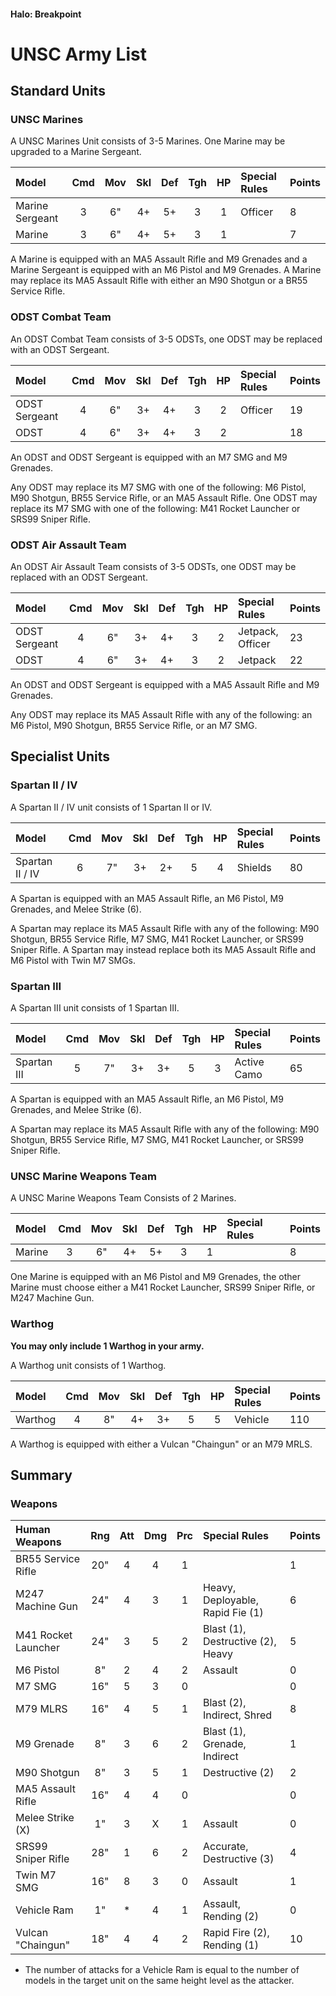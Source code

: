 #### Halo: Breakpoint

# UNSC Army List


## Standard Units


### UNSC Marines

A UNSC Marines Unit consists of 3-5 Marines. One Marine may be upgraded to a Marine Sergeant.

| Model             | Cmd | Mov | Skl | Def | Tgh | HP  | Special Rules     | Points |
| :---------------- | :-: | :-: | :-: | :-: | :-: | :-: | :---------------- | :----- |
| Marine Sergeant   |  3  |  6" |  4+ |  5+ |  3  |  1  | Officer           | 8      |
| Marine            |  3  |  6" |  4+ |  5+ |  3  |  1  |                   | 7      |

A Marine is equipped with an MA5 Assault Rifle and M9 Grenades and a Marine Sergeant is equipped with an M6 Pistol and M9 Grenades. A Marine may replace its MA5 Assault Rifle with either an M90 Shotgun or a BR55 Service Rifle.


### ODST Combat Team

An ODST Combat Team consists of 3-5 ODSTs, one ODST may be replaced with an ODST Sergeant.

| Model             | Cmd | Mov | Skl | Def | Tgh | HP  | Special Rules     | Points |
| :---------------- | :-: | :-: | :-: | :-: | :-: | :-: | :---------------- | :----- |
| ODST Sergeant     |  4  |  6" |  3+ |  4+ |  3  |  2  | Officer           | 19     |
| ODST              |  4  |  6" |  3+ |  4+ |  3  |  2  |                   | 18     |

An ODST and ODST Sergeant is equipped with an M7 SMG and M9 Grenades.

Any ODST may replace its M7 SMG with one of the following: M6 Pistol, M90 Shotgun, BR55 Service Rifle, or an MA5 Assault Rifle. One ODST may replace its M7 SMG with one of the following: M41 Rocket Launcher or SRS99 Sniper Rifle.


### ODST Air Assault Team

An ODST Air Assault Team consists of 3-5 ODSTs, one ODST may be replaced with an ODST Sergeant.

| Model             | Cmd | Mov | Skl | Def | Tgh | HP  | Special Rules     | Points |
| :---------------- | :-: | :-: | :-: | :-: | :-: | :-: | :---------------- | :----- |
| ODST Sergeant     |  4  |  6" |  3+ |  4+ |  3  |  2  | Jetpack, Officer  | 23     |
| ODST              |  4  |  6" |  3+ |  4+ |  3  |  2  | Jetpack           | 22     |

An ODST and ODST Sergeant is equipped with a MA5 Assault Rifle and M9 Grenades.

Any ODST may replace its MA5 Assault Rifle with any of the following: an M6 Pistol, M90 Shotgun, BR55 Service Rifle, or an M7 SMG.





## Specialist Units


### Spartan II / IV

A Spartan II / IV unit consists of 1 Spartan II or IV.

| Model             | Cmd | Mov | Skl | Def | Tgh | HP  | Special Rules        | Points |
| :---------------- | :-: | :-: | :-: | :-: | :-: | :-: | :------------------- | :----- |
| Spartan II / IV   |  6  |  7" |  3+ |  2+ |  5  |  4  | Shields              | 80     |

A Spartan is equipped with an MA5 Assault Rifle, an M6 Pistol, M9 Grenades, and Melee Strike (6). 

A Spartan may replace its MA5 Assault Rifle with any of the following: M90 Shotgun, BR55 Service Rifle, M7 SMG, M41 Rocket Launcher, or SRS99 Sniper Rifle. A Spartan may instead replace both its MA5 Assault Rifle and M6 Pistol with Twin M7 SMGs.


### Spartan III

A Spartan III unit consists of 1 Spartan III.

| Model             | Cmd | Mov | Skl | Def | Tgh | HP  | Special Rules        | Points |
| :---------------- | :-: | :-: | :-: | :-: | :-: | :-: | :------------------- | :----- |
| Spartan III       |  5  |  7" |  3+ |  3+ |  5  |  3  | Active Camo          | 65     |

A Spartan is equipped with an MA5 Assault Rifle, an M6 Pistol, M9 Grenades, and Melee Strike (6). 

A Spartan may replace its MA5 Assault Rifle with any of the following: M90 Shotgun, BR55 Service Rifle, M7 SMG, M41 Rocket Launcher, or SRS99 Sniper Rifle.


### UNSC Marine Weapons Team

A UNSC Marine Weapons Team Consists of 2 Marines.

| Model             | Cmd | Mov | Skl | Def | Tgh | HP  | Special Rules     | Points |
| :---------------- | :-: | :-: | :-: | :-: | :-: | :-: | :---------------- | :----- |
| Marine            |  3  |  6" |  4+ |  5+ |  3  |  1  |                   | 8      |

One Marine is equipped with an M6 Pistol and M9 Grenades, the other Marine must choose either a M41 Rocket Launcher, SRS99 Sniper Rifle, or M247 Machine Gun.


### Warthog

**You may only include 1 Warthog in your army.**

A Warthog unit consists of 1 Warthog.

| Model             | Cmd | Mov | Skl | Def | Tgh | HP  | Special Rules          | Points |
| :---------------- | :-: | :-: | :-: | :-: | :-: | :-: | :--------------------- | :----- |
| Warthog           |  4  | 8"  |  4+ |  3+ |  5  |  5  | Vehicle                | 110     |

A Warthog is equipped with either a Vulcan "Chaingun" or an M79 MRLS.





## Summary


### Weapons

| Human Weapons        | Rng | Att | Dmg | Prc | Special Rules                               | Points |
| :------------------- | :-: | :-: | :-: | :-: | :------------------------------------------ | :----- |
| BR55 Service Rifle   | 20" |  4  |  4  |  1  |                                             | 1      |
| M247 Machine Gun     | 24" |  4  |  3  |  1  | Heavy, Deployable, Rapid Fie (1)            | 6      |
| M41 Rocket Launcher  | 24" |  3  |  5  |  2  | Blast (1), Destructive (2), Heavy           | 5      |
| M6 Pistol            | 8"  |  2  |  4  |  2  | Assault                                     | 0      |
| M7 SMG               | 16" |  5  |  3  |  0  |                                             | 0      |
| M79 MLRS             | 16" |  4  |  5  |  1  | Blast (2), Indirect, Shred                  | 8      |
| M9 Grenade           | 8"  |  3  |  6  |  2  | Blast (1), Grenade, Indirect                | 1      |
| M90 Shotgun          | 8"  |  3  |  5  |  1  | Destructive (2)                             | 2      |
| MA5 Assault Rifle    | 16" |  4  |  4  |  0  |                                             | 0      |
| Melee Strike (X)     | 1"  |  3  |  X  |  1  | Assault                                     | 0      |
| SRS99 Sniper Rifle   | 28" |  1  |  6  |  2  | Accurate, Destructive (3)                   | 4      |
| Twin M7 SMG          | 16" |  8  |  3  |  0  | Assault                                     | 1      |
| Vehicle Ram          | 1"  |  *  |  4  |  1  | Assault, Rending (2)                        | 0      |
| Vulcan "Chaingun"    | 18" |  4  |  4  |  2  | Rapid Fire (2), Rending (1)                 | 10     |

* The number of attacks for a Vehicle Ram is equal to the number of models in the target unit on the same height level as the attacker.
